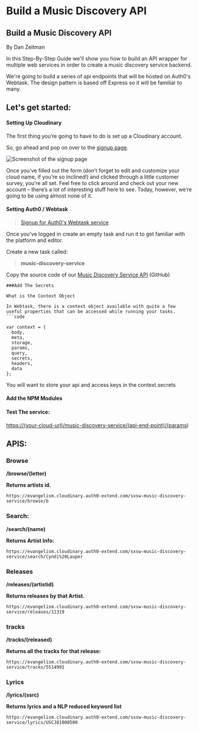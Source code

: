 # Build a Music Discovery API

## Build a Music Discovery API

By Dan Zeitman

In this Step-By-Step Guide we'll show you how to build an API wrapper for multiple web services in order to create a music discovery service backend.

We're going to build a series of api endpoints that will be hosted on Auth0's Webtask. The design pattern is based off Express so it will be familiar to many.

## Let's get started:

#### Setting Up Cloudinary

The first thing you’re going to have to do is set up a Cloudinary account.

So, go ahead and pop on over to the [signup page](https://cloudinary.com/signup?utm_source=CMW&utm_medium=Gitbook&utm_campaign=Evangelism&utm_term=Hackathon-Guide&utm_content=Signup_CMW).

![Screenshot of the signup page](https://eric-cloudinary-res.cloudinary.com/image/upload/q_auto,f_auto,w_900/v1518532546/Screen_Shot_2018-02-13_at_06.35.17.png)

Once you’ve filled out the form \(don’t forget to edit and customize your cloud name, if you’re so inclined!\) and clicked through a little customer survey, you’re all set. Feel free to click around and check out your new account – there’s a lot of interesting stuff here to see. Today, however, we’re going to be using almost none of it.

#### Setting Auth0 / Webtask

> [Signup for Auth0's Webtask service](https://webtask.io/make)

Once you've logged in create an empty task and run it to get familiar with the platform and editor.

Create a new task called:

> **music-discovery-service**

Copy the source code of our [Music Discovery Service API](https://raw.githubusercontent.com/cloudinary-developers/music-discovery-service/master/music-discovery-service.js) \(GitHub\)

```text
###Add The Secrets

What is the Context Object

In Webtask, there is a context object available with quite a few useful properties that can be accessed while running your tasks.
```code 

var context = {
  body,
  meta,
  storage,
  params,
  query,
  secrets,
  headers,
  data
};
```

You will want to store your api and access keys in the context.secrets

#### Add the NPM Modules

#### Test The service:

[https://\(your-cloud-url\)/music-discovery-service/\(api-end-point\)/\(params](https://%28your-cloud-url%29/music-discovery-service/%28api-end-point%29/%28params)\)

## APIS:

### Browse

**/browse/\(letter\)**

**Returns artists id.**

```text
https://evangelism.cloudinary.auth0-extend.com/sxsw-music-discovery-service/browse/b
```

### Search:

**/search/\(name\)**

**Returns Artist Info:**

```text
https://evangelism.cloudinary.auth0-extend.com/sxsw-music-discovery-service/search/Cyndi%20Lauper
```

### Releases

**/releases/\(artistid\)**

**Returns  releases by that Artist.**

```text
https://evangelism.cloudinary.auth0-extend.com/sxsw-music-discovery-service/releases/11319
```

### tracks

**/tracks/\(released\)**

**Returns all the tracks for that release:**

```text
https://evangelism.cloudinary.auth0-extend.com/sxsw-music-discovery-service/tracks/5514991
```

### Lyrics

**/lyrics/\(ssrc\)**

**Returns lyrics and a NLP reduced keyword list**

```text
https://evangelism.cloudinary.auth0-extend.com/sxsw-music-discovery-service/lyrics/USCJ81000500
```

